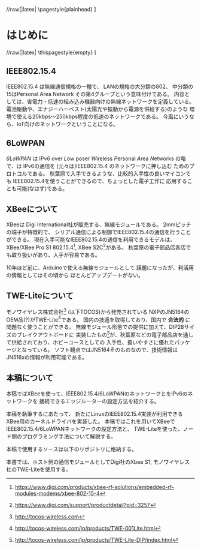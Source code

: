 //raw[|latex| \\pagestyle{plainhead} ]

はじめに
=====

//raw[|latex| \\thispagestyle{empty} ]



IEEE802.15.4
---------------

IEEE802.15.4 は無線通信規格の一種で、 LANの規格の大分類の802、
中分類の15はPersonal Area Network
その第4グループという意味付けである。
内容としては、省電力・低速の組み込み機器向けの無線ネットワークを定義している。
電池駆動や、エナジーハーベスト(太陽光や振動から電源を供給する)のような
環境で使える20kbps～250kbps程度の低速のネットワークである。
今風にいうなら、IoT向けのネットワークということになる。

6LoWPAN
-------

_6LoWPAN_ は IPv*6* over *L*ow poser *W*ireless *P*ersonal *A*rea *N*etworks
の略で、は IPv6の通信を (元々は)IEEE802.15.4 のネットワークに押し込む
ためのプロトコルである。
秋葉原で入手できるような、比較的入手性の良いマイコンでも
IEEE802.15.4を使うことができるので、ちょっとした電子工作に
応用することも可能(なはず)である。


XBeeについて
------------
XBeeは Digi International社が販売する、無線モジュールである。
2mmピッチの端子が特徴的で、
シリアル通信による制御でIEEE802.15.4の通信を行うことができる。
現在入手可能なIEEE802.15.4の通信を利用できるモデルは、
XBee/XBee Pro S1 802.15.4[^2],
XBee S2C[^3]がある。
秋葉原の電子部品店各店でも取り扱いがあり、入手が容易である。

10年ほど前に、Arduinoで使える無線モジュールとして
話題になったが、利活用の情報としてはその頃から
ほとんどアップデートがない。

[^2]: <https://www.digi.com/products/xbee-rf-solutions/embedded-rf-modules-modems/xbee-802-15-4>
[^3]: <https://www.digi.com/support/productdetail?pid=3257>

TWE-Liteについて
-------------------

モノワイヤレス株式会社[^4] (以下TOCOS)から発売されている
NXPのJN5164のOEM品(?)がTWE-Lite[^5]である。
国内の技適を取得しており、国内で **合法的** に問題なく使うことができる。
無線モジュール形態での提供に加えて、DIP28サイズのブレイクアウトボードに
実装したもの[^6]が、秋葉原などの電子部品店を通して供給されており、ホビーユースとしての
入手性、扱いやすさに優れたパッケージとなっている。
ソフト観点ではJN5164そのものなので、技術情報はJN516xの情報が利用可能である。

[^4]: <http://tocos-wireless.com>
[^5]: <http://tocos-wireless.com/jp/products/TWE-001Lite.html>
[^6]: <http://tocos-wireless.com/jp/products/TWE-Lite-DIP/index.html>


本稿について
--------------

本稿ではXBeeを使って、IEEE802.15.4/6LoWPANのネットワークとをIPv6のネットワークを
接続できるエッジルーターの設定方法を紹介する。

本稿を執筆するにあたって、
新たにLinuxのIEEE802.15.4実装が利用できる
XBee用のカーネルドライバを実装した。
本稿ではこれを用いてXBeeでIEEE802.15.4/6LoWPANネットワークの設定方法と、
TWE-Liteを使った、ノード側のプログラミング手法について解説する。

本稿で使用するソースは以下のリポジトリに格納する。

本書では、ホスト側の通信モジュールとしてDigi社のXbee S1,
モノワイヤレス社のTWE-Liteを使用する。
